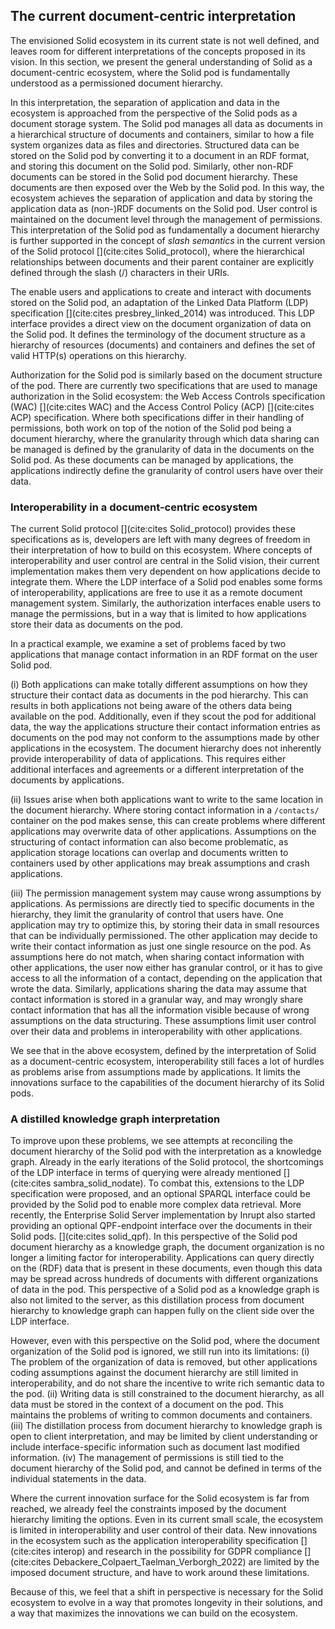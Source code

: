 ## The current document-centric interpretation
<!-- The first interpretation we look at is document-centric. -->
The envisioned Solid ecosystem in its current state is not well defined, 
and leaves room for different interpretations of the concepts proposed in its vision.
In this section, we present the general understanding of Solid
as a document-centric ecosystem, where the Solid pod is fundamentally understood
as a permissioned document hierarchy.

<!-- data and files stored as documents on the pod -->
In this interpretation,
the separation of application and data in the ecosystem is approached 
from the perspective of the Solid pods as a document storage system.
The Solid pod manages all data as documents in a hierarchical structure 
of documents and containers, similar to how a file system organizes data
as files and directories.
Structured data can be stored on the Solid pod by 
converting it to a document in an RDF format,
and storing this document on the Solid pod.
Similarly, other non-RDF documents can be stored in the 
Solid pod document hierarchy.
These documents are then exposed over the Web by the Solid pod.
In this way, the ecosystem achieves the separation of application and data
by storing the application data as (non-)RDF documents on the Solid pod.
User control is maintained on the document level through the management of permissions.
This interpretation of the Solid pod as fundamentally a document hierarchy is
further supported in the concept of *slash semantics* in the current version of the Solid protocol [](cite:cites Solid_protocol),
where the hierarchical relationships between documents and their parent container are 
explicitly defined through the slash (/) characters in their URIs.


<!-- read/write interface  -->
The enable users and applications to create and interact with documents stored on the Solid pod,
an adaptation of the Linked Data Platform (LDP) specification [](cite:cites presbrey_linked_2014) was introduced.
This LDP interface provides a direct view on the document organization
of data on the Solid pod. It defines the terminology of the document structure
as a hierarchy of resources (documents) and containers
and defines the set of valid HTTP(s) operations on this hierarchy.
<!--  The authorization interface -->
Authorization for the Solid pod is similarly based on the document structure of the pod.
There are currently two specifications that are used to manage authorization in the Solid ecosystem:
the Web Access Controls specification (WAC) [](cite:cites WAC) 
and the Access Control Policy (ACP) [](cite:cites ACP) specification.
Where both specifications differ in their handling of permissions,
both work on top of the notion of the Solid pod being a document hierarchy,
where the granularity through which data sharing can be managed
is defined by the granularity of data in the documents on the Solid pod.
As these documents can be managed by applications, 
the applications indirectly define the granularity 
of control users have over their data.

### Interoperability in a document-centric ecosystem
<!-- Interoperability problems -->
The current Solid protocol [](cite:cites Solid_protocol) provides these specifications as is, 
developers are left with many degrees of freedom in their interpretation 
of how to build on this ecosystem.
Where concepts of interoperability and user control are central in the Solid vision,
their current implementation makes them very dependent
on how applications decide to integrate them.
Where the LDP interface of a Solid pod 
enables some forms of interoperability,
applications are free to use it
as a remote document management system.
Similarly, the authorization interfaces 
enable users to manage the permissions,
but in a way that is limited to how applications
store their data as documents on the pod.

<!-- This proposes Solid as a document-centric ecosystem. -->
In a practical example, we examine a set of problems 
faced by two applications  that manage contact information 
in an RDF format on the user Solid pod.

<!-- hierarchy mismatch -->
(i) Both applications can make totally different assumptions 
on how they structure their contact data as documents in the pod hierarchy.
This can results in both applications not being aware of 
the others data being available on the pod.
Additionally, even if they scout the pod for additional data, 
the way the applications structure their contact information entries
as documents on the pod may not conform to the assumptions made by 
other applications in the ecosystem.
The document hierarchy does not inherently provide interoperability
of data of applications.
This requires either additional interfaces and agreements
or a different interpretation of the documents by applications.
<!-- writing same location -->

(ii) Issues arise when both applications 
want to write to the same location in the document hierarchy.
Where storing contact information in a `/contacts/` container 
on the pod makes sense, this can create problems 
where different applications may overwrite data of other applications.
Assumptions on the structuring of contact information 
can also become problematic, as application storage locations
can overlap and documents written to containers used by other applications
may break assumptions and crash applications.
<!-- permission management -->

(iii) The permission management system may cause wrong assumptions by applications.
As permissions are directly tied to specific documents in the hierarchy,
they limit the granularity of control that users have.
One application may try to optimize this, 
by storing their data in small resources 
that can be individually permissioned.
The other application may decide to write 
their contact information as just 
one single resource on the pod.
As assumptions here do not match,
when sharing contact information with other applications,
the user now either has granular control, 
or it has to give access to all the information of a contact,
depending on the application that wrote the data.
Similarly, applications sharing the data may assume 
that contact information is stored in a granular way,
and may wrongly share contact information that 
has all the information visible because of 
wrong assumptions on the data structuring.
These assumptions limit user control over their data
and problems in interoperability with other applications.

We see that in the above ecosystem, 
defined by the interpretation of Solid as a document-centric ecosystem,
interoperability still faces a lot of hurdles as
problems arise from assumptions made by applications.
It limits the innovations surface
to the capabilities of the document hierarchy
of its Solid pods.

### A distilled knowledge graph interpretation
<!-- The document-centric vision as a KG -->
To improve upon these problems, 
we see attempts at reconciling the document hierarchy
of the Solid pod with the interpretation as a knowledge graph.
Already in the early iterations of the Solid protocol,
the shortcomings of the LDP interface in terms of 
querying were already mentioned [](cite:cites sambra_solid_nodate).
To combat this, extensions to the LDP specification were proposed,
and an optional SPARQL interface could be provided
by the Solid pod to enable more complex data retrieval.
More recently, the Enterprise Solid Server implementation by Inrupt 
also started providing an optional QPF-endpoint interface
over the documents in their Solid pods. [](cite:cites solid_qpf). 
In this perspective of the Solid pod document hierarchy
as a knowledge graph, the document organization is no longer
a limiting factor for interoperability.
Applications can query directly on the (RDF) data that is present
in these documents, even though this data may be spread across 
hundreds of documents with different organizations of data in the pod.
This perspective of a Solid pod as a knowledge graph is also 
not limited to the server, as this distillation process
from document hierarchy to knowledge graph
can happen fully on the client side over the LDP interface.

<!-- Still has problems -->
However, even with this perspective on the Solid pod, 
where the document organization of the Solid pod is ignored,
we still run into its limitations:
(i) The problem of the organization of data
is removed, but other applications coding assumptions against the 
document hierarchy are still limited in interoperability, 
and do not share the incentive to write rich semantic data to the pod.
(ii) Writing data is still constrained to the document hierarchy,
as all data must be stored in the context of a document on the pod.
This maintains the problems of writing to common
documents and containers.
(iii) The distillation process from document hierarchy to knowledge graph
is open to client interpretation, and may be limited by client understanding
or include interface-specific information such as document last modified information.
(iv) The management of permissions is still
tied to the document hierarchy of the Solid pod, and cannot be
defined in terms of the individual statements in the data.

Where the current innovation surface for the Solid ecosystem is far from reached,
we already feel the constraints imposed by the document hierarchy limiting the options.
Even in its current small scale, 
the ecosystem is limited in interoperability 
and user control of their data.
New innovations in the ecosystem
such as the application interoperability specification [](cite:cites interop)
and research in the possibility for GDPR compliance [](cite:cites Debackere_Colpaert_Taelman_Verborgh_2022)
are limited by the imposed document structure,
and have to work around these limitations.

Because of this, we feel that a shift in perspective is necessary 
for the Solid ecosystem to evolve in a way that promotes longevity 
in their solutions, and a way that maximizes the innovations 
we can build on the ecosystem.
